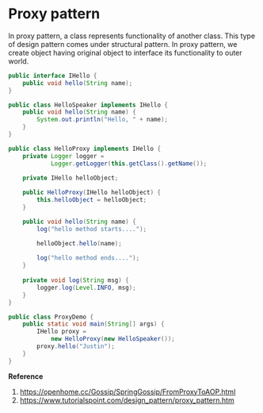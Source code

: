 # Proxy pattern
In proxy pattern, a class represents functionality of another class. This type of design pattern comes under structural pattern.
In proxy pattern, we create object having original object to interface its functionality to outer world.

```java
public interface IHello {
    public void hello(String name);
}
```


```java
public class HelloSpeaker implements IHello {
    public void hello(String name) {
        System.out.println("Hello, " + name); 
    }
}
```

```java
public class HelloProxy implements IHello { 
    private Logger logger = 
            Logger.getLogger(this.getClass().getName());
    
    private IHello helloObject; 

    public HelloProxy(IHello helloObject) { 
        this.helloObject = helloObject; 
    } 

    public void hello(String name) { 
        log("hello method starts....");      

        helloObject.hello(name);
        
        log("hello method ends...."); 
    } 
    
    private void log(String msg) {
        logger.log(Level.INFO, msg);
    }
}
```

```java
public class ProxyDemo {
    public static void main(String[] args) {
        IHello proxy = 
            new HelloProxy(new HelloSpeaker());
        proxy.hello("Justin");
    }
} 
```


**Reference**
1. https://openhome.cc/Gossip/SpringGossip/FromProxyToAOP.html
2. https://www.tutorialspoint.com/design_pattern/proxy_pattern.htm
